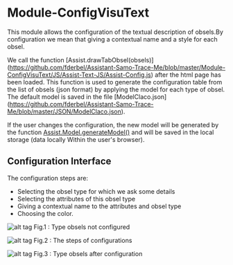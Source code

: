   Module-ConfigVisuText
=========

This module allows the configuration of the textual description of obsels.By configuration we mean that giving a contextual name and a style for each obsel.


We call the function [Assist.drawTabObsel(obsels)] (https://github.com/fderbel/Assistant-Samo-Trace-Me/blob/master/Module-ConfigVisuText/JS/Assist-Text-JS/Assist-Config.js) after the html page has been loaded.
This function is used to generate the configuration table from the list of obsels (json format) by applying the model for each type of obsel.
The default model is saved in the file [ModelClaco.json] (https://github.com/fderbel/Assistant-Samo-Trace-Me/blob/master/JSON/ModelClaco.json).

If the user changes the configuration, the new model will be generated by the function [Assist.Model.generateModel()](https://github.com/fderbel/Assistant-Samo-Trace-Me/blob/master/Module-ConfigVisuText/JS/Assist-Text-JS/Assist-Model.js) and will be saved in the local storage (data locally Within the user's browser).

## Configuration Interface

The configuration steps are:
  - Selecting the obsel type for which we ask some details
  - Selecting the attributes of this  obsel type
  - Giving a contextual name to the attributes and  obsel type
  - Choosing the color.

![alt tag](https://github.com/fderbel/Assistant-Samo-Trace-Me/blob/master/images/Img5.png)
                           Fig.1 : Type obsels not configured

![alt tag](https://github.com/fderbel/Assistant-Samo-Trace-Me/blob/master/images/img6.png)
                            Fig.2 : The steps of configurations

![alt tag](https://github.com/fderbel/Assistant-Samo-Trace-Me/blob/master/images/Img7.png)
                            Fig.3 : Type obsels after configuration
